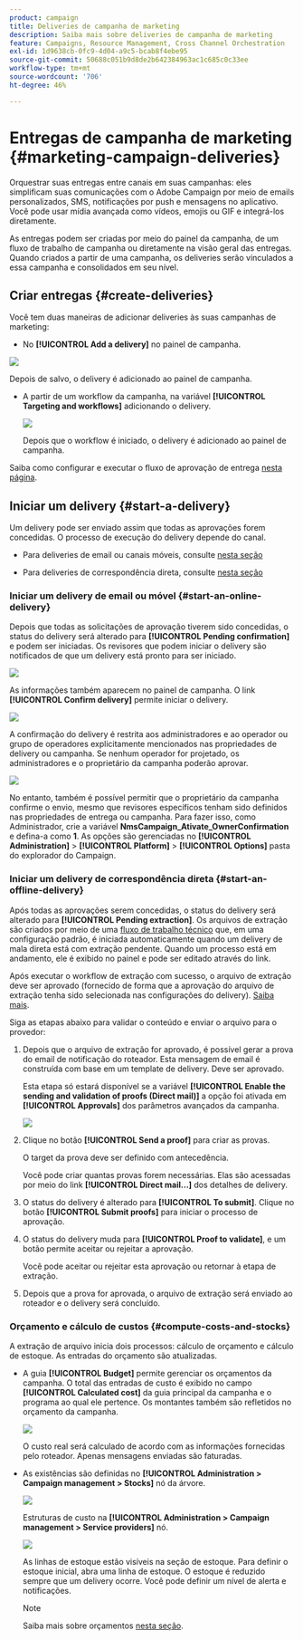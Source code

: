 ```yaml
---
product: campaign
title: Deliveries de campanha de marketing
description: Saiba mais sobre deliveries de campanha de marketing
feature: Campaigns, Resource Management, Cross Channel Orchestration
exl-id: 1d9638cb-0fc9-4d04-a9c5-bcab8f4ebe95
source-git-commit: 50688c051b9d8de2b642384963ac1c685c0c33ee
workflow-type: tm+mt
source-wordcount: '706'
ht-degree: 46%

---
```


# Entregas de campanha de marketing {#marketing-campaign-deliveries}

Orquestrar suas entregas entre canais em suas campanhas: eles simplificam suas comunicações com o Adobe Campaign por meio de emails personalizados, SMS, notificações por push e mensagens no aplicativo. Você pode usar mídia avançada como vídeos, emojis ou GIF e integrá-los diretamente.

As entregas podem ser criadas por meio do painel da campanha, de um fluxo de trabalho de campanha ou diretamente na visão geral das entregas. Quando criados a partir de uma campanha, os deliveries serão vinculados a essa campanha e consolidados em seu nível.

## Criar entregas {#create-deliveries}

Você tem duas maneiras de adicionar deliveries às suas campanhas de marketing:

* No **[!UICONTROL Add a delivery]** no painel de campanha.

![](assets/campaign_op_add_delivery.png)

Depois de salvo, o delivery é adicionado ao painel de campanha.

* A partir de um workflow da campanha, na variável **[!UICONTROL Targeting and workflows]** adicionando o delivery.

  ![](assets/campaign-wf-delivery.png)

  Depois que o workflow é iniciado, o delivery é adicionado ao painel de campanha.

Saiba como configurar e executar o fluxo de aprovação de entrega [nesta página](marketing-campaign-approval.md).

## Iniciar um delivery {#start-a-delivery}

Um delivery pode ser enviado assim que todas as aprovações forem concedidas. O processo de execução do delivery depende do canal.

* Para deliveries de email ou canais móveis, consulte [nesta seção](#start-an-online-delivery)

* Para deliveries de correspondência direta, consulte [nesta seção](#start-an-offline-delivery)

### Iniciar um delivery de email ou móvel {#start-an-online-delivery}

Depois que todas as solicitações de aprovação tiverem sido concedidas, o status do delivery será alterado para **[!UICONTROL Pending confirmation]** e podem ser iniciadas. Os revisores que podem iniciar o delivery são notificados de que um delivery está pronto para ser iniciado.

![](assets/confirm-delivery.png)

As informações também aparecem no painel de campanha. O link **[!UICONTROL Confirm delivery]** permite iniciar o delivery.

![](assets/confirm-delivery-from-dashboard.png)

A confirmação do delivery é restrita aos administradores e ao operador ou grupo de operadores explicitamente mencionados nas propriedades de delivery ou campanha. Se nenhum operador for projetado, os administradores e o proprietário da campanha poderão aprovar.

![](assets/select-delivery-reviewers.png)

No entanto, também é possível permitir que o proprietário da campanha confirme o envio, mesmo que revisores específicos tenham sido definidos nas propriedades de entrega ou campanha. Para fazer isso, como Administrador, crie a variável **NmsCampaign_Ativate_OwnerConfirmation** e defina-a como **1**. As opções são gerenciadas no **[!UICONTROL Administration]** > **[!UICONTROL Platform]** > **[!UICONTROL Options]** pasta do explorador do Campaign.


### Iniciar um delivery de correspondência direta {#start-an-offline-delivery}

Após todas as aprovações serem concedidas, o status do delivery será alterado para **[!UICONTROL Pending extraction]**. Os arquivos de extração são criados por meio de uma [fluxo de trabalho técnico](../workflow/technical-workflows.md) que, em uma configuração padrão, é iniciada automaticamente quando um delivery de mala direta está com extração pendente. Quando um processo está em andamento, ele é exibido no painel e pode ser editado através do link.

Após executar o workflow de extração com sucesso, o arquivo de extração deve ser aprovado (fornecido de forma que a aprovação do arquivo de extração tenha sido selecionada nas configurações do delivery). [Saiba mais](marketing-campaign-approval.md#approving-an-extraction-file).

Siga as etapas abaixo para validar o conteúdo e enviar o arquivo para o provedor:

1. Depois que o arquivo de extração for aprovado, é possível gerar a prova do email de notificação do roteador. Esta mensagem de email é construída com base em um template de delivery. Deve ser aprovado.

   Esta etapa só estará disponível se a variável **[!UICONTROL Enable the sending and validation of proofs (Direct mail)]** a opção foi ativada em **[!UICONTROL Approvals]** dos parâmetros avançados da campanha.

   ![](assets/enable-proof-validation.png)

1. Clique no botão **[!UICONTROL Send a proof]** para criar as provas.

   O target da prova deve ser definido com antecedência.

   Você pode criar quantas provas forem necessárias. Elas são acessadas por meio do link **[!UICONTROL Direct mail...]** dos detalhes de delivery.

1. O status do delivery é alterado para **[!UICONTROL To submit]**. Clique no botão **[!UICONTROL Submit proofs]** para iniciar o processo de aprovação.

1. O status do delivery muda para **[!UICONTROL Proof to validate]**, e um botão permite aceitar ou rejeitar a aprovação.

   Você pode aceitar ou rejeitar esta aprovação ou retornar à etapa de extração.

1. Depois que a prova for aprovada, o arquivo de extração será enviado ao roteador e o delivery será concluído.

### Orçamento e cálculo de custos {#compute-costs-and-stocks}

A extração de arquivo inicia dois processos: cálculo de orçamento e cálculo de estoque. As entradas do orçamento são atualizadas.

* A guia **[!UICONTROL Budget]** permite gerenciar os orçamentos da campanha. O total das entradas de custo é exibido no campo **[!UICONTROL Calculated cost]** da guia principal da campanha e o programa ao qual ele pertence. Os montantes também são refletidos no orçamento da campanha.

  ![](assets/campaign-budget-tab.png)

  O custo real será calculado de acordo com as informações fornecidas pelo roteador. Apenas mensagens enviadas são faturadas.

* As existências são definidas no **[!UICONTROL Administration > Campaign management > Stocks]** nó da árvore.

  ![](assets/campaign-stocks.png)

  Estruturas de custo na **[!UICONTROL Administration > Campaign management > Service providers]** nó.

  ![](assets/campaign-service-providers.png)

  As linhas de estoque estão visíveis na seção de estoque. Para definir o estoque inicial, abra uma linha de estoque. O estoque é reduzido sempre que um delivery ocorre. Você pode definir um nível de alerta e notificações.


  >[!NOTE]
  >
  >Saiba mais sobre orçamentos [nesta seção](providers--stocks-and-budgets.md).
